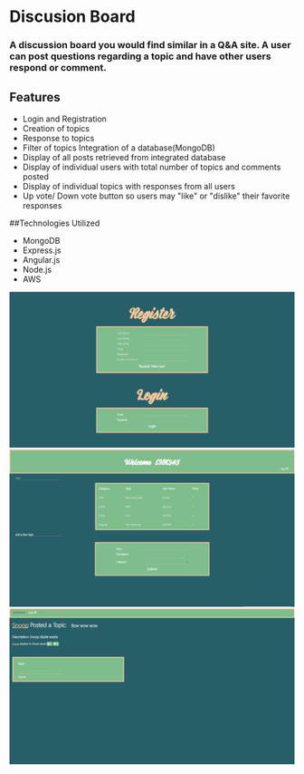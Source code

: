 # Discusion Board
### A discussion board you would find similar in a Q&A site. A user can post questions regarding a topic and have other users respond or comment.

## Features
* Login and Registration
* Creation of topics
* Response to topics
* Filter of topics
 Integration of a database(MongoDB)
* Display of all posts retrieved from integrated database
* Display of individual users with total number of topics and comments posted
* Display of individual topics with responses from all users
* Up vote/ Down vote button so users may "like" or "dislike" their favorite responses

##Technologies Utilized
* MongoDB
* Express.js
* Angular.js
* Node.js
* AWS

![discussionBoard](discussionBoard.PNG)
![discussionBoard](discussionBoard2.PNG)
![discussionBoard](discussionBoard3.PNG)
